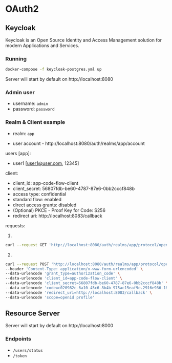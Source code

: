 # OAuth2

## Keycloak 
Keycloak is an Open Source Identity and Access Management solution for modern Applications and Services.

### Running
```bash
docker-compose -f keycloak-postgres.yml up
```

Server will start by default on http://localhost:8080

### Admin user
- username: `admin`
- password: `password`

### Realm & Client example
- realm: `app`

- user account - http://localhost:8080/auth/realms/app/account

users [app]:
- user1 [user1@user.com, 12345]

client:
- client_id: app-code-flow-client
- client_secret: 56807fdb-be60-4787-87e6-0bb2cccf848b
- access type: confidential
- standard flow: enabled
- direct access grants: disabled
- (Optional) PKCE - Proof Key for Code: S256
- redirect uri: http://localhost:8083/callback

requests:

1. 
```bash
curl --request GET 'http://localhost:8080/auth/realms/app/protocol/openid-connect/auth?client_id=app-code-flow-client&response_type=code&scope=openid%20profile&redirect_uri=http://localhost:8083/callback&state=csad3vgh4543n43'
```
2. 
```bash
curl --request POST 'http://localhost:8080/auth/realms/app/protocol/openid-connect/token' \
--header 'Content-Type: application/x-www-form-urlencoded' \
--data-urlencode 'grant_type=authorization_code' \
--data-urlencode 'client_id=app-code-flow-client' \
--data-urlencode 'client_secret=56807fdb-be60-4787-87e6-0bb2cccf848b' \
--data-urlencode 'code=c020982c-6a10-45c6-8b4b-975ac15eaf9e.2916e936-1817-4f26-bee8-197b46a56985.68755830-c5d1-4228-a4cf-f63f2470fd10' \
--data-urlencode 'redirect_uri=http://localhost:8083/callback' \
--data-urlencode 'scope=openid profile'
```

## Resource Server

Server will start by default on http://localhost:8000

### Endpoints
- `/users/status`
- `/token`
